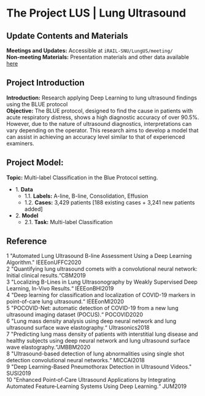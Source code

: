 # The Project LUS | Lung Ultrasound

## Update Contents and Materials
**Meetings and Updates:** Accessible at ```iRAIL-SNU/LungUS/meeting/``` <br>
**Non-meeting Materials:** Presentation materials and other data available [here](https://drive.google.com/drive/folders/1e69s8RKwfRnDcHjZtiBGJsKwJrl_PKdH?usp=sharing)

## Project Introduction
**Introduction:** Research applying Deep Learning to lung ultrasound findings using the BLUE protocol <br>
**Objective:** The BLUE protocol, designed to find the cause in patients with acute respiratory distress, shows a high diagnostic accuracy of over 90.5%. However, due to the nature of ultrasound diagnostics, interpretations can vary depending on the operator. This research aims to develop a model that can assist in achieving an accuracy level similar to that of experienced examiners.


## Project Model: <br>
**Topic:** Multi-label Classification in the Blue Protocol setting. <br>

* 1\. **Data**
    * 1.1\. **Labels:** A-line, B-line, Consolidation, Effusion
    * 1.2\. **Cases:** 3,429 patients [188 existing cases + 3,241 new patients added]
* 2\. **Model**
    * 2.1\. **Task:** Multi-label Classification

## Reference
 
1 "Automated Lung Ultrasound B-line Assessment Using a Deep Learning Algorithm." IEEEonUFFC2020 <br>
2 "Quantifying lung ultrasound comets with a convolutional neural network: Initial clinical results.“CBM2019 <br>
3 "Localizing B-Lines in Lung Ultrasonography by Weakly Supervised Deep Learning, In-Vivo Results.“ IEEEonBHI2019 <br>
4 "Deep learning for classification and localization of COVID-19 markers in point-of-care lung ultrasound.“ IEEEonMI2020 <br>
5 "POCOVID-Net: automatic detection of COVID-19 from a new lung ultrasound imaging dataset (POCUS).“ POCOVID2020 <br>
6 "Lung mass density analysis using deep neural network and lung ultrasound surface wave elastography.“ Ultrasonics2018 <br>
7 "Predicting lung mass density of patients with interstitial lung disease and healthy subjects using deep neural network and lung ultrasound surface wave elastography.“JMBBM2020 <br>
8 "Ultrasound-based detection of lung abnormalities using single shot detection convolutional neural networks.“ MICCAI2018 <br>
9 "Deep Learning-Based Pneumothorax Detection in Ultrasound Videos." SUSI2019 <br>
10 "Enhanced Point‐of‐Care Ultrasound Applications by Integrating Automated Feature‐Learning Systems Using Deep Learning.“ JUM2019 <br>
